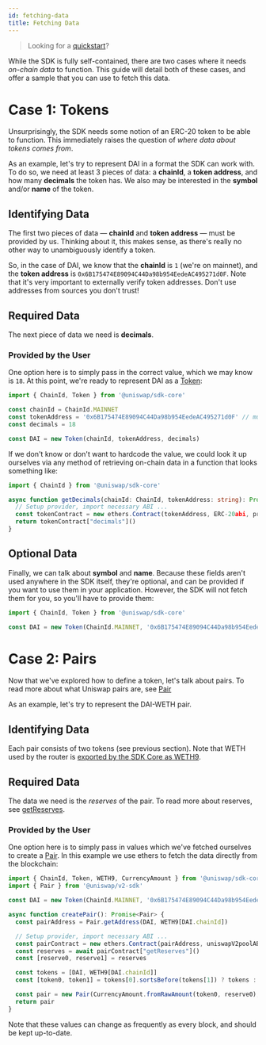```yaml
---
id: fetching-data
title: Fetching Data
---
```


> Looking for a [quickstart](quick-start)?

While the SDK is fully self-contained, there are two cases where it needs _on-chain data_ to function.
This guide will detail both of these cases, and offer a sample that you can use to fetch this data.

# Case 1: Tokens

Unsurprisingly, the SDK needs some notion of an ERC-20 token to be able to function. This immediately raises the question of _where data about tokens comes from_.

As an example, let's try to represent DAI in a format the SDK can work with. To do so, we need at least 3 pieces of data: a **chainId**, a **token address**, and how many **decimals** the token has. We also may be interested in the **symbol** and/or **name** of the token.

## Identifying Data

The first two pieces of data — **chainId** and **token address** — must be provided by us. Thinking about it, this makes sense, as there's really no other way to unambiguously identify a token.

So, in the case of DAI, we know that the **chainId** is `1` (we're on mainnet), and the **token address** is `0x6B175474E89094C44Da98b954EedeAC495271d0F`. Note that it's very important to externally verify token addresses. Don't use addresses from sources you don't trust!

## Required Data

The next piece of data we need is **decimals**.

### Provided by the User

One option here is to simply pass in the correct value, which we may know is `18`. At this point, we're ready to represent DAI as a [Token](../../core/reference/classes/Token.md):

```typescript
import { ChainId, Token } from '@uniswap/sdk-core'

const chainId = ChainId.MAINNET
const tokenAddress = '0x6B175474E89094C44Da98b954EedeAC495271d0F' // must be checksummed
const decimals = 18

const DAI = new Token(chainId, tokenAddress, decimals)
```

If we don't know or don't want to hardcode the value, we could look it up ourselves via any method of retrieving on-chain data in a function that looks something like:

```typescript
import { ChainId } from '@uniswap/sdk-core'

async function getDecimals(chainId: ChainId, tokenAddress: string): Promise<number> {
  // Setup provider, import necessary ABI ...
  const tokenContract = new ethers.Contract(tokenAddress, ERC-20abi, provider)
  return tokenContract["decimals"]()
}
```

## Optional Data

Finally, we can talk about **symbol** and **name**. Because these fields aren't used anywhere in the SDK itself, they're optional, and can be provided if you want to use them in your application. However, the SDK will not fetch them for you, so you'll have to provide them:

```typescript
import { ChainId, Token } from '@uniswap/sdk-core'

const DAI = new Token(ChainId.MAINNET, '0x6B175474E89094C44Da98b954EedeAC495271d0F', 18, 'DAI', 'Dai Stablecoin')
```

# Case 2: Pairs

Now that we've explored how to define a token, let's talk about pairs. To read more about what Uniswap pairs are, see [Pair](../../../contracts/v2/reference/smart-contracts/pair)

As an example, let's try to represent the DAI-WETH pair.

## Identifying Data

Each pair consists of two tokens (see previous section). Note that WETH used by the router is [exported by the SDK Core as WETH9](../../core/reference/overview.md).

## Required Data

The data we need is the _reserves_ of the pair. To read more about reserves, see [getReserves](../../../contracts/v2/reference/smart-contracts/pair#getreserves).

### Provided by the User

One option here is to simply pass in values which we've fetched ourselves to create a [Pair](../reference/pair). In this example we use ethers to fetch the data directly from the blockchain:

```typescript
import { ChainId, Token, WETH9, CurrencyAmount } from '@uniswap/sdk-core'
import { Pair } from '@uniswap/v2-sdk'

const DAI = new Token(ChainId.MAINNET, '0x6B175474E89094C44Da98b954EedeAC495271d0F', 18)

async function createPair(): Promise<Pair> {
  const pairAddress = Pair.getAddress(DAI, WETH9[DAI.chainId])

  // Setup provider, import necessary ABI ...
  const pairContract = new ethers.Contract(pairAddress, uniswapV2poolABI, provider)
  const reserves = await pairContract["getReserves"]()
  const [reserve0, reserve1] = reserves

  const tokens = [DAI, WETH9[DAI.chainId]]
  const [token0, token1] = tokens[0].sortsBefore(tokens[1]) ? tokens : [tokens[1], tokens[0]]

  const pair = new Pair(CurrencyAmount.fromRawAmount(token0, reserve0), CurrencyAmount.fromRawAmount(token1, reserve1))
  return pair
}
```

Note that these values can change as frequently as every block, and should be kept up-to-date.
